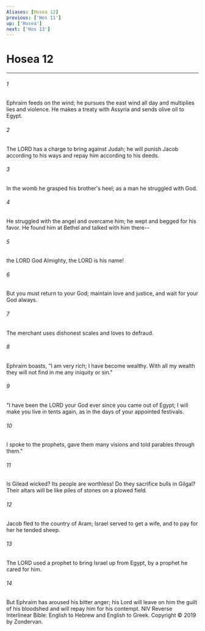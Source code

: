 ```yaml
---
Aliases: [Hosea 12]
previous: ['Hos 11']
up: ['Hosea']
next: ['Hos 13']
---
```

# Hosea 12

***


###### 1 
Ephraim feeds on the wind; he pursues the east wind all day and multiplies lies and violence. He makes a treaty with Assyria and sends olive oil to Egypt. 

###### 2 
The LORD has a charge to bring against Judah; he will punish Jacob according to his ways and repay him according to his deeds. 

###### 3 
In the womb he grasped his brother's heel; as a man he struggled with God. 

###### 4 
He struggled with the angel and overcame him; he wept and begged for his favor. He found him at Bethel and talked with him there-- 

###### 5 
the LORD God Almighty, the LORD is his name! 

###### 6 
But you must return to your God; maintain love and justice, and wait for your God always. 

###### 7 
The merchant uses dishonest scales and loves to defraud. 

###### 8 
Ephraim boasts, "I am very rich; I have become wealthy. With all my wealth they will not find in me any iniquity or sin." 

###### 9 
"I have been the LORD your God ever since you came out of Egypt; I will make you live in tents again, as in the days of your appointed festivals. 

###### 10 
I spoke to the prophets, gave them many visions and told parables through them." 

###### 11 
Is Gilead wicked? Its people are worthless! Do they sacrifice bulls in Gilgal? Their altars will be like piles of stones on a plowed field. 

###### 12 
Jacob fled to the country of Aram; Israel served to get a wife, and to pay for her he tended sheep. 

###### 13 
The LORD used a prophet to bring Israel up from Egypt, by a prophet he cared for him. 

###### 14 
But Ephraim has aroused his bitter anger; his Lord will leave on him the guilt of his bloodshed and will repay him for his contempt. NIV Reverse Interlinear Bible: English to Hebrew and English to Greek. Copyright © 2019 by Zondervan.
